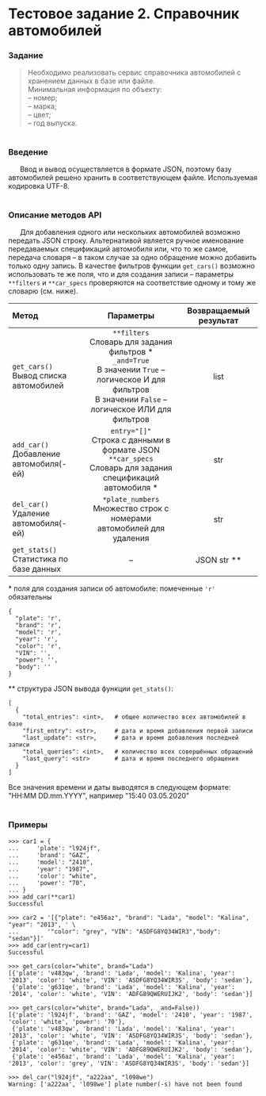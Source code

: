 # Тестовое задание 2. Справочник автомобилей
### Задание
>Необходимо реализовать сервис справочника автомобилей с хранением данных в базе или файле.
><br/>Минимальная информация по объекту:<br/> – номер;<br/> – марка;<br/> – цвет;<br/> – год выпуска.

#

### Введение
&nbsp;&nbsp;&nbsp;&nbsp;&nbsp;&nbsp;Ввод и вывод осуществляется в формате JSON, поэтому базу автомобилей решено хранить в соответствующем файле. Используемая кодировка UTF-8. <br/><br/>

### Описание методов API

&nbsp;&nbsp;&nbsp;&nbsp;&nbsp;&nbsp;Для добавления одного или нескольких автомобилей возможно передать JSON строку. Альтернативой является ручное именование передаваемых спецификаций автомобиля или, что то же самое, передача словаря – в таком случае за одно обращение можно добавить только одну запись. В качестве фильтров функции ```get_cars()``` возможно использовать те же поля, что и для создания записи – параметры ```**filters``` и ```**car_specs``` проверяются на соответствие одному и тому же словарю (см. ниже).

| Метод | Параметры | Возвращаемый результат |
| :--- | :---: | :---: |
| ```get_cars()``` <br/> Вывод списка автомобилей | ```**filters```<br/>Словарь для задания фильтров \*<br/>```_and=True```<br/>В значении ```True``` – логическое И для фильтров<br/>В значении ```False``` – логическое ИЛИ для фильтров | list <br/> |
| ```add_car()``` <br/> Добавление автомобиля(-ей) | ```entry="[]"```<br/>Строка с данными в формате JSON<br/>```**car_specs```<br/>Словарь для задания спецификаций автомобиля \* | str <br/> |
| ```del_car()``` <br/> Удаление автомобиля(-ей) | ```*plate_numbers```<br/>Множество строк с номерами автомобилей для удаления | str |
| ```get_stats()``` <br/> Статистика по базе данных |   –   | JSON str \*\* |

\* поля для создания записи об автомобиле: помеченные ```'r'``` обязательны
```
{
  "plate": 'r',
  "brand": 'r',
  "model": 'r',
  "year": 'r',
  "color": 'r',
  "VIN": '',
  "power": '',
  "body": ''
}
```
\*\* структура JSON вывода функции ```get_stats()```:
```
[
  {
    "total_entries": <int>,   # общее количество всех автомобилей в базе
    "first_entry": <str>,     # дата и время добавления первой записи
    "last_update": <str>,     # дата и время добавления последней записи
    "total_queries": <int>,   # количество всех совершённых обращений
    "last_query": <str>       # дата и время последнего обращения
  }
]
```
Все значения времени и даты выводятся в следующем формате: "HH:MM DD.mm.YYYY", например "15:40 03.05.2020"
<br/><br/>

### Примеры
```
>>> car1 = {
...     'plate': "l924jf",
...     'brand': "GAZ",
...     'model': "2410",
...     'year': "1987",
...     'color': "white",
...     'power': "70",
... }
>>> add_car(**car1)
Successful

>>> car2 = '[{"plate": "e456az", "brand": "Lada", "model": "Kalina", "year": "2013", ' \
...        '"color": "grey", "VIN": "ASDFG8YQ34WIR3","body": "sedan"}]'
>>> add_car(entry=car1)
Successful

>>> get_cars(color="white", brand="Lada")
[{'plate': 'v483qw', 'brand': 'Lada', 'model': 'Kalina', 'year': '2013', 'color': 'white', 'VIN': 'ASDFG8YQ34WIR3S', 'body': 'sedan'}, 
 {'plate': 'g631qe', 'brand': 'Lada', 'model': 'Kalina', 'year': '2014', 'color': 'white', 'VIN': 'ADFG89QWERUIJK2', 'body': 'sedan'}]

>>> get_cars(color="white", brand="Lada", _and=False))
[{'plate': 'l924jf', 'brand': 'GAZ', 'model': '2410', 'year': '1987', 'color': 'white', 'power': '70'}, 
 {'plate': 'v483qw', 'brand': 'Lada', 'model': 'Kalina', 'year': '2013', 'color': 'white', 'VIN': 'ASDFG8YQ34WIR3S', 'body': 'sedan'}, 
 {'plate': 'g631qe', 'brand': 'Lada', 'model': 'Kalina', 'year': '2014', 'color': 'white', 'VIN': 'ADFG89QWERUIJK2', 'body': 'sedan'}, 
 {'plate': 'e456az', 'brand': 'Lada', 'model': 'Kalina', 'year': '2013', 'color': 'grey', 'VIN': 'ASDFG8YQ34WIR3S', 'body': 'sedan'}]

>>> del_car("l924jf", "a222aa", "l098we")
Warning: ['a222aa', 'l098we'] plate number(-s) have not been found
```
